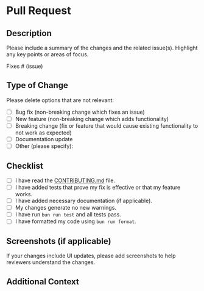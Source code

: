 # Pull Request

## Description

Please include a summary of the changes and the related issue(s). Highlight any key points or areas of focus.

Fixes # (issue)

## Type of Change

Please delete options that are not relevant:

- [ ] Bug fix (non-breaking change which fixes an issue)
- [ ] New feature (non-breaking change which adds functionality)
- [ ] Breaking change (fix or feature that would cause existing functionality to not work as expected)
- [ ] Documentation update
- [ ] Other (please specify):

## Checklist

- [ ] I have read the [CONTRIBUTING.md](CONTRIBUTING.md) file.
- [ ] I have added tests that prove my fix is effective or that my feature works.
- [ ] I have added necessary documentation (if applicable).
- [ ] My changes generate no new warnings.
- [ ] I have run `bun run test` and all tests pass.
- [ ] I have formatted my code using `bun run format`.

## Screenshots (if applicable)

If your changes include UI updates, please add screenshots to help reviewers understand the changes.

## Additional Context